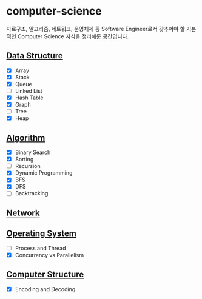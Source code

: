 # computer-science
자료구조, 알고리즘, 네트워크, 운영체제 등 Software Engineer로서 갖추어야 할 기본적인 Computer Science 지식을 정리해둔 공간입니다.

## [Data Structure](https://github.com/sekhyuni/computer-science/blob/main/data-structure/README.md)
- [x] Array
- [x] Stack
- [x] Queue
- [ ] Linked List
- [x] Hash Table
- [x] Graph
- [ ] Tree
- [x] Heap

## [Algorithm](https://github.com/sekhyuni/computer-science/blob/main/algorithm/README.md)
- [x] Binary Search
- [x] Sorting
- [ ] Recursion
- [x] Dynamic Programming
- [x] BFS
- [x] DFS
- [ ] Backtracking

## [Network](https://github.com/sekhyuni/computer-science/blob/main/network/README.md)

## [Operating System](https://github.com/sekhyuni/computer-science/blob/main/operating-system/README.md)
- [ ] Process and Thread
- [x] Concurrency vs Parallelism

## [Computer Structure](https://github.com/sekhyuni/computer-science/blob/main/computer-structure/README.md)
- [x] Encoding and Decoding